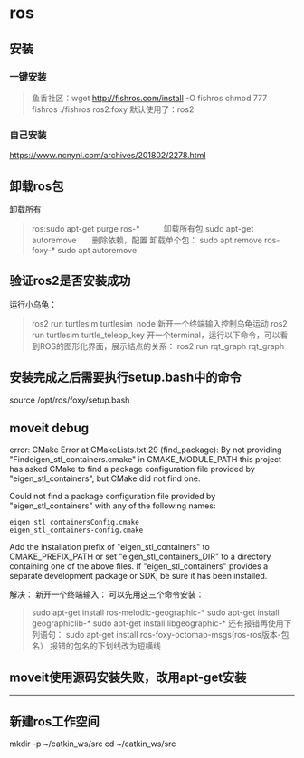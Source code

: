 # ros
## 安装
### 一键安装
>鱼香社区：wget http://fishros.com/install -O fishros
>	chmod 777 fishros
>	./fishros
ros2:foxy
默认使用了：ros2
### 自己安装
<https://www.ncnynl.com/archives/201802/2278.html>
## 卸载ros包
卸载所有
>ros:sudo apt-get purge ros-*　　　卸载所有包
>	sudo apt-get autoremove　　删除依赖，配置
卸载单个包：
>sudo apt remove ros-foxy-*
>sudo apt autoremove
## 验证ros2是否安装成功
运行小乌龟：
>ros2 run turtlesim turtlesim_node
>新开一个终端输入控制乌龟运动
>ros2 run turtlesim turtle_teleop_key
>开一个terminal，运行以下命令，可以看到ROS的图形化界面，展示结点的关系：
>ros2 run rqt_graph rqt_graph
## 安装完成之后需要执行setup.bash中的命令
source /opt/ros/foxy/setup.bash
## moveit debug
error:
CMake Error at CMakeLists.txt:29 (find_package):
  By not providing "Findeigen_stl_containers.cmake" in CMAKE_MODULE_PATH this
  project has asked CMake to find a package configuration file provided by
  "eigen_stl_containers", but CMake did not find one.

  Could not find a package configuration file provided by
  "eigen_stl_containers" with any of the following names:

    eigen_stl_containersConfig.cmake
    eigen_stl_containers-config.cmake

  Add the installation prefix of "eigen_stl_containers" to CMAKE_PREFIX_PATH
  or set "eigen_stl_containers_DIR" to a directory containing one of the
  above files.  If "eigen_stl_containers" provides a separate development
  package or SDK, be sure it has been installed.

解决：
新开一个终端输入：
可以先用这三个命令安装：
>sudo apt-get install ros-melodic-geographic-*
>sudo apt-get install geographiclib-*
>sudo apt-get install libgeographic-*
还有报错再使用下列语句：
sudo apt-get install ros-foxy-octomap-msgs(ros-ros版本-包名）
报错的包名的下划线改为短横线
## moveit使用源码安装失败，改用apt-get安装
***
## 新建ros工作空间
mkdir -p ~/catkin_ws/src
cd ~/catkin_ws/src


